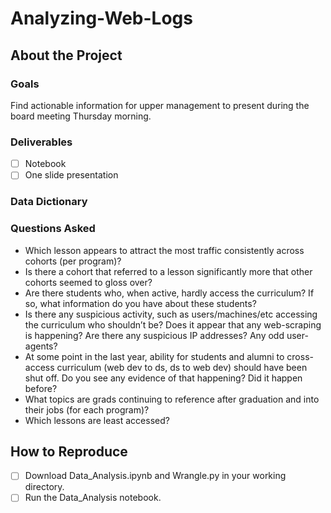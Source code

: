 # Analyzing-Web-Logs
## About the Project
### Goals
Find actionable information for upper management to present during the board meeting Thursday morning. 

### Deliverables
- [ ] Notebook 
- [ ] One slide presentation

### Data Dictionary

### Questions Asked
- Which lesson appears to attract the most traffic consistently across cohorts (per program)?
- Is there a cohort that referred to a lesson significantly more that other cohorts seemed to gloss over? 
- Are there students who, when active, hardly access the curriculum? If so, what information do you have about these students? 
- Is there any suspicious activity, such as users/machines/etc accessing the curriculum who shouldn’t be? Does it appear that any web-scraping is happening? Are there any suspicious IP addresses? Any odd user-agents? 
- At some point in the last year, ability for students and alumni to cross-access curriculum (web dev to ds, ds to web dev) should have been shut off. Do you see any evidence of that happening? Did it happen before? 
- What topics are grads continuing to reference after graduation and into their jobs (for each program)? 
- Which lessons are least accessed?  

## How to Reproduce
- [ ] Download Data_Analysis.ipynb and Wrangle.py in your working directory.
- [ ] Run the Data_Analysis notebook.

